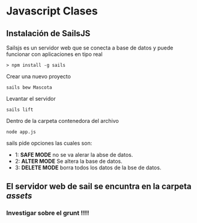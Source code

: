 # Javascript Clases
## Instalación de SailsJS
Sailsjs es un servidor web que se conecta a base de datos y puede funcionar con aplicaciones en tipo real

```
> npm install -g sails
```

Crear una nuevo proyecto
```
sails bew Mascota
```

Levantar el servidor
```
sails lift
```
Dentro de la carpeta contenedora del archivo
```
node app.js
```
sails pide opciones las cuales son:
- 1: __SAFE MODE__ no se va alerar la abse de datos.
- 2: __ALTER MODE__ Se altera la base de datos.
- 3: __DELETE MODE__ borra todos los datos de la bse de datos.

## El servidor web de sail se encuntra en la carpeta _assets_

### Investigar sobre el grunt !!!!